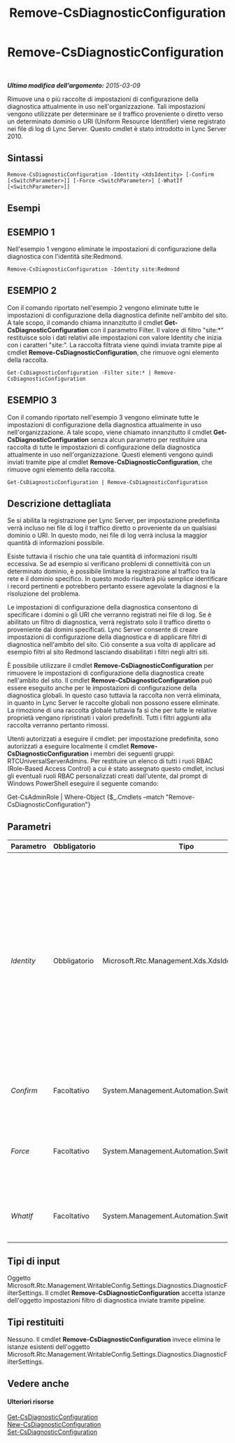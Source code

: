 ﻿---
title: Remove-CsDiagnosticConfiguration
TOCTitle: Remove-CsDiagnosticConfiguration
ms:assetid: b15293bf-d0d1-4322-ab1d-10b54636746a
ms:mtpsurl: https://technet.microsoft.com/it-it/library/Gg412853(v=OCS.15)
ms:contentKeyID: 49301695
ms.date: 08/24/2015
mtps_version: v=OCS.15
ms.translationtype: HT
---

# Remove-CsDiagnosticConfiguration

 

_**Ultima modifica dell'argomento:** 2015-03-09_

Rimuove una o più raccolte di impostazioni di configurazione della diagnostica attualmente in uso nell'organizzazione. Tali impostazioni vengono utilizzate per determinare se il traffico proveniente o diretto verso un determinato dominio o URI (Uniform Resource Identifier) viene registrato nei file di log di Lync Server. Questo cmdlet è stato introdotto in Lync Server 2010.

## Sintassi

    Remove-CsDiagnosticConfiguration -Identity <XdsIdentity> [-Confirm [<SwitchParameter>]] [-Force <SwitchParameter>] [-WhatIf [<SwitchParameter>]]

## Esempi

## ESEMPIO 1

Nell'esempio 1 vengono eliminate le impostazioni di configurazione della diagnostica con l'identità site:Redmond.

    Remove-CsDiagnosticConfiguration -Identity site:Redmond

## ESEMPIO 2

Con il comando riportato nell'esempio 2 vengono eliminate tutte le impostazioni di configurazione della diagnostica definite nell'ambito del sito. A tale scopo, il comando chiama innanzitutto il cmdlet **Get-CsDiagnosticConfiguration** con il parametro Filter. Il valore di filtro "site:\*" restituisce solo i dati relativi alle impostazioni con valore Identity che inizia con i caratteri "site:". La raccolta filtrata viene quindi inviata tramite pipe al cmdlet **Remove-CsDiagnosticConfiguration**, che rimuove ogni elemento della raccolta.

    Get-CsDiagnosticConfiguration -Filter site:* | Remove-CsDiagnosticConfiguration

## ESEMPIO 3

Con il comando riportato nell'esempio 3 vengono eliminate tutte le impostazioni di configurazione della diagnostica attualmente in uso nell'organizzazione. A tale scopo, viene chiamato innanzitutto il cmdlet **Get-CsDiagnosticConfiguration** senza alcun parametro per restituire una raccolta di tutte le impostazioni di configurazione della diagnostica attualmente in uso nell'organizzazione. Questi elementi vengono quindi inviati tramite pipe al cmdlet **Remove-CsDiagnosticConfiguration**, che rimuove ogni elemento della raccolta.

    Get-CsDiagnosticConfiguration | Remove-CsDiagnosticConfiguration

## Descrizione dettagliata

Se si abilita la registrazione per Lync Server, per impostazione predefinita verrà incluso nei file di log il traffico diretto o proveniente da un qualsiasi dominio o URI. In questo modo, nei file di log verrà inclusa la maggior quantità di informazioni possibile.

Esiste tuttavia il rischio che una tale quantità di informazioni risulti eccessiva. Se ad esempio si verificano problemi di connettività con un determinato dominio, è possibile limitare la registrazione al traffico tra la rete e il dominio specifico. In questo modo risulterà più semplice identificare i record pertinenti e potrebbero pertanto essere agevolate la diagnosi e la risoluzione del problema.

Le impostazioni di configurazione della diagnostica consentono di specificare i domini o gli URI che verranno registrati nei file di log. Se è abilitato un filtro di diagnostica, verrà registrato solo il traffico diretto o proveniente dai domini specificati. Lync Server consente di creare impostazioni di configurazione della diagnostica e di applicare filtri di diagnostica nell'ambito del sito. Ciò consente a sua volta di applicare ad esempio filtri al sito Redmond lasciando disabilitati i filtri negli altri siti.

È possibile utilizzare il cmdlet **Remove-CsDiagnosticConfiguration** per rimuovere le impostazioni di configurazione della diagnostica create nell'ambito del sito. Il cmdlet **Remove-CsDiagnosticConfiguration** può essere eseguito anche per le impostazioni di configurazione della diagnostica globali. In questo caso tuttavia la raccolta non verrà eliminata, in quanto in Lync Server le raccolte globali non possono essere eliminate. La rimozione di una raccolta globale tuttavia fa sì che per tutte le relative proprietà vengano ripristinati i valori predefiniti. Tutti i filtri aggiunti alla raccolta verranno pertanto rimossi.

Utenti autorizzati a eseguire il cmdlet: per impostazione predefinita, sono autorizzati a eseguire localmente il cmdlet **Remove-CsDiagnosticConfiguration** i membri dei seguenti gruppi: RTCUniversalServerAdmins. Per restituire un elenco di tutti i ruoli RBAC (Role-Based Access Control) a cui è stato assegnato questo cmdlet, inclusi gli eventuali ruoli RBAC personalizzati creati dall'utente, dal prompt di Windows PowerShell eseguire il seguente comando:

Get-CsAdminRole | Where-Object {$\_.Cmdlets –match "Remove-CsDiagnosticConfiguration"}

## Parametri


<table>
<colgroup>
<col style="width: 25%" />
<col style="width: 25%" />
<col style="width: 25%" />
<col style="width: 25%" />
</colgroup>
<thead>
<tr class="header">
<th>Parametro</th>
<th>Obbligatorio</th>
<th>Tipo</th>
<th>Descrizione</th>
</tr>
</thead>
<tbody>
<tr class="odd">
<td><p><em>Identity</em></p></td>
<td><p>Obbligatorio</p></td>
<td><p>Microsoft.Rtc.Management.Xds.XdsIdentity</p></td>
<td><p>Identificatore univoco delle impostazioni di configurazione della diagnostica da rimuovere. Per rimuovere le impostazioni configurate nell'ambito del sito, utilizzare una sintassi simile a quella riportata di seguito: -Identity &quot;site:Redmond&quot;.</p>
<p>Il cmdlet <strong>Remove-CsDiagnosticConfiguration</strong> può anche essere eseguito per le impostazioni globali di configurazione. In questo caso, utilizzare la sintassi -Identity global. Le impostazioni globali non verranno effettivamente rimosse, ma verranno ripristinati i valori predefiniti di tutte le relative proprietà.</p>
<p></p></td>
</tr>
<tr class="even">
<td><p><em>Confirm</em></p></td>
<td><p>Facoltativo</p></td>
<td><p>System.Management.Automation.SwitchParameter</p></td>
<td><p>Viene visualizzata una richiesta di conferma prima di eseguire il comando.</p></td>
</tr>
<tr class="odd">
<td><p><em>Force</em></p></td>
<td><p>Facoltativo</p></td>
<td><p>System.Management.Automation.SwitchParameter</p></td>
<td><p>Consente di evitare la visualizzazione di qualunque messaggio di errore non grave che potrebbe essere generato nel corso dell'esecuzione del comando.</p></td>
</tr>
<tr class="even">
<td><p><em>WhatIf</em></p></td>
<td><p>Facoltativo</p></td>
<td><p>System.Management.Automation.SwitchParameter</p></td>
<td><p>Descrive ciò che accadrebbe se si eseguisse il comando senza eseguirlo realmente.</p></td>
</tr>
</tbody>
</table>


## Tipi di input

Oggetto Microsoft.Rtc.Management.WritableConfig.Settings.Diagnostics.DiagnosticFilterSettings. Il cmdlet **Remove-CsDiagnosticConfiguration** accetta istanze dell'oggetto impostazioni filtro di diagnostica inviate tramite pipeline.

## Tipi restituiti

Nessuno. Il cmdlet **Remove-CsDiagnosticConfiguration** invece elimina le istanze esistenti dell'oggetto Microsoft.Rtc.Management.WritableConfig.Settings.Diagnostics.DiagnosticFilterSettings.

## Vedere anche

#### Ulteriori risorse

[Get-CsDiagnosticConfiguration](get-csdiagnosticconfiguration.md)  
[New-CsDiagnosticConfiguration](new-csdiagnosticconfiguration.md)  
[Set-CsDiagnosticConfiguration](set-csdiagnosticconfiguration.md)

